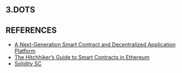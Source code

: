 ## 3.DOTS


## REFERENCES
- [A Next-Generation Smart Contract and Decentralized Application Platform](https://github.com/ethereum/wiki/wiki/White-Paper)
- [The Hitchhiker’s Guide to Smart Contracts in Ethereum](https://medium.com/zeppelin-blog/the-hitchhikers-guide-to-smart-contracts-in-ethereum-848f08001f05)
- [Solidity SC](https://solidity.readthedocs.io/en/latest/)

